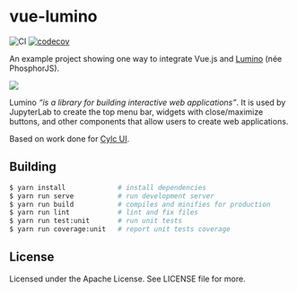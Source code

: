 # vue-lumino

![CI](https://github.com/kinow/vue-lumino/workflows/CI/badge.svg)
[![codecov](https://codecov.io/gh/kinow/vue-lumino/branch/master/graph/badge.svg)](https://codecov.io/gh/kinow/vue-lumino)

An example project showing one way to integrate Vue.js and
[Lumino](https://github.com/jupyterlab/lumino) (née PhosphorJS).

![](./demo.gif)

Lumino *“is a library for building interactive web applications”*. It is used by JupyterLab to create the
top menu bar, widgets with close/maximize buttons, and other components that allow users to create
web applications.

Based on work done for [Cylc UI](https://github.com/cylc/cylc-ui).

## Building

```bash
$ yarn install             # install dependencies
$ yarn run serve           # run development server
$ yarn run build           # compiles and minifies for production
$ yarn run lint            # lint and fix files
$ yarn run test:unit       # run unit tests
$ yarn run coverage:unit   # report unit tests coverage
```

## License

Licensed under the Apache License. See LICENSE file for more.
